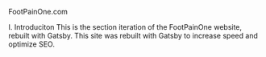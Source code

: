FootPainOne.com

I. Introduciton
This is the section iteration of the FootPainOne website, rebuilt with Gatsby. This site was rebuilt with Gatsby to increase speed and optimize SEO.


